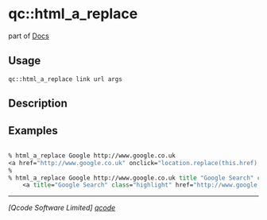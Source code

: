 qc::html_a_replace
==================

part of [Docs](.)

Usage
-----
`qc::html_a_replace link url args`

Description
-----------


Examples
--------
```tcl

% html_a_replace Google http://www.google.co.uk 
<a href="http://www.google.co.uk" onclick="location.replace(this.href);return false;">Google</a>
%
% html_a_replace Google http://www.google.co.uk title "Google Search" class highlight
    <a title="Google Search" class="highlight" href="http://www.google.co.uk" onclick="location.replace(this.href);return false;">Google</a>

```

----------------------------------
*[Qcode Software Limited] [qcode]*

[qcode]: http://www.qcode.co.uk "Qcode Software"